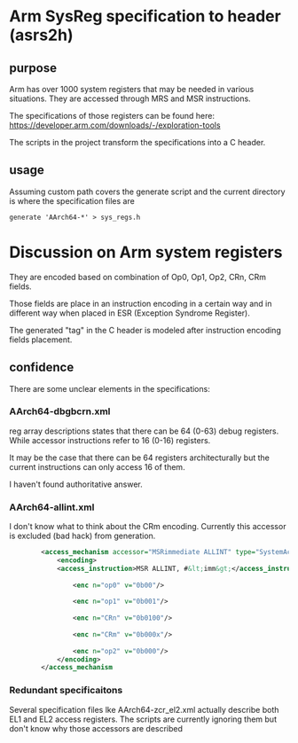 # Arm SysReg specification to header (asrs2h)

## purpose

Arm has over 1000 system registers that may be needed in various situations.
They are accessed through MRS and MSR instructions.

The specifications of those registers can be found here:
https://developer.arm.com/downloads/-/exploration-tools

The scripts in the project transform the specifications into a C header.

## usage

Assuming custom path covers the generate script and the current directory
is where the specification files are

    generate 'AArch64-*' > sys_regs.h


# Discussion on Arm system registers

They are encoded based on combination of Op0, Op1, Op2, CRn, CRm fields.

Those fields are place in an instruction encoding in a certain way and in 
different way when placed in ESR (Exception Syndrome Register).

The generated "tag" in the C header is modeled after instruction encoding fields placement.

## confidence

There are some unclear elements in the specifications:

### AArch64-dbgbcrn.xml

reg array descriptions states that there can be 64 (0-63) debug registers.
While accessor instructions refer to 16 (0-16) registers.

It may be the case that there can be 64 registers architecturally but the current 
instructions can only access 16 of them. 

I haven't found authoritative answer.

### AArch64-allint.xml

I don't know what to think about the CRm encoding.
Currently this accessor is excluded (bad hack) from generation.

```xml
        <access_mechanism accessor="MSRimmediate ALLINT" type="SystemAccessor">
            <encoding>
            <access_instruction>MSR ALLINT, #&lt;imm&gt;</access_instruction>
                
                <enc n="op0" v="0b00"/>
                
                <enc n="op1" v="0b001"/>
                
                <enc n="CRn" v="0b0100"/>
                
                <enc n="CRm" v="0b000x"/>
                
                <enc n="op2" v="0b000"/>
            </encoding>
        </access_mechanism
```

### Redundant specificaitons

Several specification files lke AArch64-zcr_el2.xml actually describe both EL1 and EL2 access registers.
The scripts are currently ignoring them but don't know why those accessors are described
